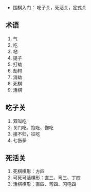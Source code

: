 - 围棋入门： 吃子关，死活关，定式关
## 术语
1. 气
2. 吃
3. 粘
4. 提子
5. 打劫
6. 劫材
7. 消劫
8. 死棋
9. 活棋

## 吃子关
1. 双叫吃
2. 关门吃、抱吃、伽吃
3. 接不归，征吃
4. 七伤拳


## 死活关
1. 死棋棋形：方四
1. 可死可活棋形：直三、弯三、丁四
2. 活棋棋形：直四、弯四、闪电四
